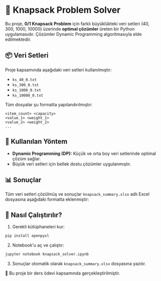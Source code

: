 # 🧠 Knapsack Problem Solver

Bu proje, **0/1 Knapsack Problem** için farklı büyüklükteki veri setleri (40, 300, 1000, 10000) üzerinde **optimal çözümler** üreten bir Python uygulamasıdır. Çözümler Dynamic Programming algoritmasıyla elde edilmektedir.

## 📦 Veri Setleri

Proje kapsamında aşağıdaki veri setleri kullanılmıştır:

- `ks_40_0.txt`
- `ks_300_0.txt`
- `ks_1000_0.txt`
- `ks_10000_0.txt`

Tüm dosyalar şu formatta yapılandırılmıştır:

```
<item_count> <capacity>
<value_1> <weight_1>
<value_2> <weight_2>
...
```

## 🚀 Kullanılan Yöntem

- **Dynamic Programming (DP):** Küçük ve orta boy veri setlerinde optimal çözüm sağlar.
- Büyük veri setleri için bellek dostu çözümler uygulanmıştır.

## 📊 Sonuçlar

Tüm veri setleri çözülmüş ve sonuçlar `knapsack_summary.xlsx` adlı Excel dosyasına aşağıdaki formatta eklenmiştir:

## 🧪 Nasıl Çalıştırılır?

1. Gerekli kütüphaneleri kur:
```bash
pip install openpyxl
```

2. Notebook'u aç ve çalıştır:
```bash
jupyter notebook knapsack_solver.ipynb
```
3. Sonuçlar otomatik olarak `knapsack_summary.xlsx` dosyasına yazılır.

📌 Bu proje bir ders ödevi kapsamında gerçekleştirilmiştir.

